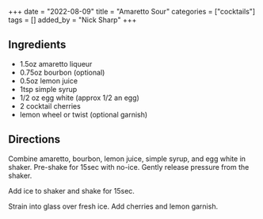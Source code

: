 +++
date = "2022-08-09"
title = "Amaretto Sour"
categories = ["cocktails"]
tags = []
added_by = "Nick Sharp"
+++

## Ingredients

- 1.5oz amaretto liqueur
- 0.75oz bourbon (optional)
- 0.5oz lemon juice
- 1tsp simple syrup
- 1/2 oz egg white (approx 1/2 an egg)
- 2 cocktail cherries
- lemon wheel or twist (optional garnish)
    

## Directions

Combine amaretto, bourbon, lemon juice, simple syrup, and egg white in shaker. Pre-shake for 15sec with no-ice. Gently release pressure from the shaker.

Add ice to shaker and shake for 15sec.

Strain into glass over fresh ice. Add cherries and lemon garnish.
